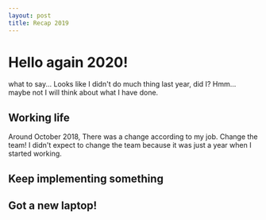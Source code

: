 ```yaml
---
layout: post
title: Recap 2019
---
```


# Hello again 2020!

what to say... Looks like I didn't do much thing last year, did I? Hmm... maybe not I will think about what I have done.

## Working life

Around October 2018, There was a change according to my job. Change the team! I didn't expect to change the team because it was just a year when I started working.

## Keep implementing something

## Got a new laptop!

